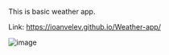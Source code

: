 This is basic weather app. 

Link: https://ioanvelev.github.io/Weather-app/

![image](https://github.com/IoanVelev/Weather-app/assets/131281353/a4c03150-c3b0-47c1-9f2f-367ddbd7a007)
